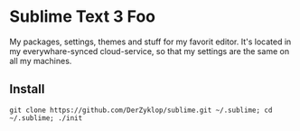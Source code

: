 # Sublime Text 3 Foo

My packages, settings, themes and stuff for my favorit editor. It's located in my everywhare-synced cloud-service, so that my settings are the same on all my machines.

## Install

```
git clone https://github.com/DerZyklop/sublime.git ~/.sublime; cd ~/.sublime; ./init
```
